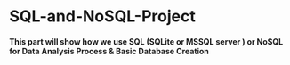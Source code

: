 # SQL-and-NoSQL-Project


#### This part will show how we use SQL (SQLite or MSSQL server ) or NoSQL for Data Analysis Process & Basic Database Creation
